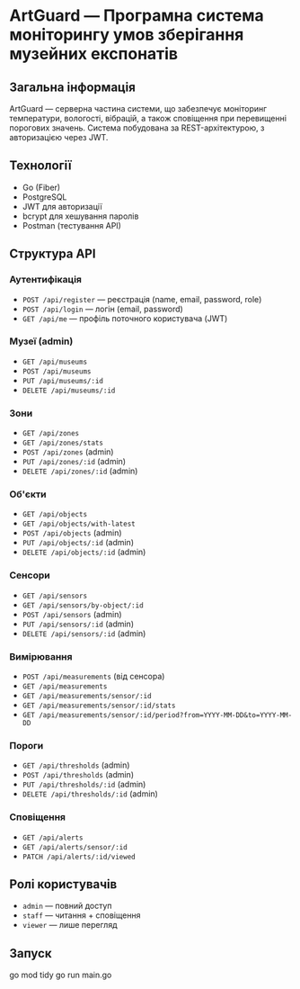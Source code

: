 # ArtGuard — Програмна система моніторингу умов зберігання музейних експонатів

## Загальна інформація

ArtGuard — серверна частина системи, що забезпечує моніторинг температури, вологості, вібрацій, а також сповіщення при перевищенні порогових значень. Система побудована за REST-архітектурою, з авторизацією через JWT.

## Технології

- Go (Fiber)
- PostgreSQL
- JWT для авторизації
- bcrypt для хешування паролів
- Postman (тестування API)

## Структура API

### Аутентифікація

- `POST /api/register` — реєстрація (name, email, password, role)
- `POST /api/login` — логін (email, password)
- `GET /api/me` — профіль поточного користувача (JWT)

### Музеї (admin)

- `GET /api/museums`
- `POST /api/museums`
- `PUT /api/museums/:id`
- `DELETE /api/museums/:id`

### Зони

- `GET /api/zones`
- `GET /api/zones/stats`
- `POST /api/zones` (admin)
- `PUT /api/zones/:id` (admin)
- `DELETE /api/zones/:id` (admin)

### Об'єкти

- `GET /api/objects`
- `GET /api/objects/with-latest`
- `POST /api/objects` (admin)
- `PUT /api/objects/:id` (admin)
- `DELETE /api/objects/:id` (admin)

### Сенсори

- `GET /api/sensors`
- `GET /api/sensors/by-object/:id`
- `POST /api/sensors` (admin)
- `PUT /api/sensors/:id` (admin)
- `DELETE /api/sensors/:id` (admin)

### Вимірювання

- `POST /api/measurements` (від сенсора)
- `GET /api/measurements`
- `GET /api/measurements/sensor/:id`
- `GET /api/measurements/sensor/:id/stats`
- `GET /api/measurements/sensor/:id/period?from=YYYY-MM-DD&to=YYYY-MM-DD`

### Пороги

- `GET /api/thresholds` (admin)
- `POST /api/thresholds` (admin)
- `PUT /api/thresholds/:id` (admin)
- `DELETE /api/thresholds/:id` (admin)

### Сповіщення

- `GET /api/alerts`
- `GET /api/alerts/sensor/:id`
- `PATCH /api/alerts/:id/viewed`

## Ролі користувачів

- `admin` — повний доступ
- `staff` — читання + сповіщення
- `viewer` — лише перегляд

## Запуск

go mod tidy
go run main.go
